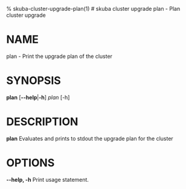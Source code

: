 % skuba-cluster-upgrade-plan(1) # skuba cluster upgrade plan - Plan cluster upgrade

# NAME

plan - Print the upgrade plan of the cluster

# SYNOPSIS
**plan**
[**--help**|**-h**]
*plan* [-h]

# DESCRIPTION
**plan** Evaluates and prints to stdout the upgrade plan for the cluster

# OPTIONS

**--help, -h**
  Print usage statement.
